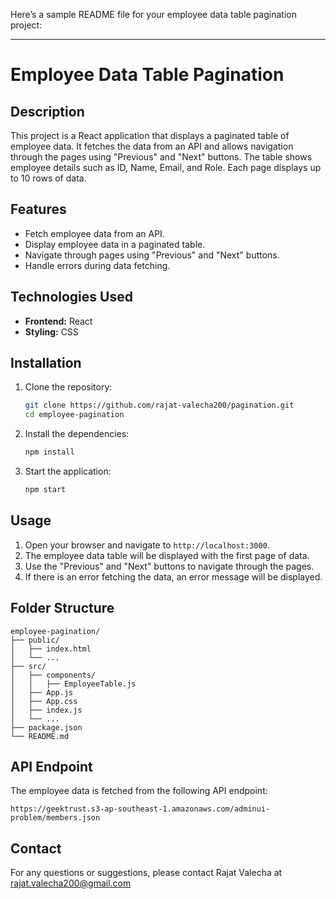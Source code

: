Here’s a sample README file for your employee data table pagination project:

---

# Employee Data Table Pagination

## Description

This project is a React application that displays a paginated table of employee data. It fetches the data from an API and allows navigation through the pages using "Previous" and "Next" buttons. The table shows employee details such as ID, Name, Email, and Role. Each page displays up to 10 rows of data.

## Features

- Fetch employee data from an API.
- Display employee data in a paginated table.
- Navigate through pages using "Previous" and "Next" buttons.
- Handle errors during data fetching.

## Technologies Used

- **Frontend:** React
- **Styling:** CSS

## Installation

1. Clone the repository:
   ```bash
   git clone https://github.com/rajat-valecha200/pagination.git
   cd employee-pagination
   ```

2. Install the dependencies:
   ```bash
   npm install
   ```

3. Start the application:
   ```bash
   npm start
   ```

## Usage

1. Open your browser and navigate to `http://localhost:3000`.
2. The employee data table will be displayed with the first page of data.
3. Use the "Previous" and "Next" buttons to navigate through the pages.
4. If there is an error fetching the data, an error message will be displayed.

## Folder Structure

```
employee-pagination/
├── public/
│   ├── index.html
│   └── ...
├── src/
│   ├── components/
│   │   ├── EmployeeTable.js
│   ├── App.js
│   ├── App.css
│   ├── index.js
│   └── ...
├── package.json
└── README.md
```

## API Endpoint

The employee data is fetched from the following API endpoint:
```
https://geektrust.s3-ap-southeast-1.amazonaws.com/adminui-problem/members.json
```   

## Contact

For any questions or suggestions, please contact Rajat Valecha at rajat.valecha200@gmail.com